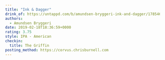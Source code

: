 ```yaml
---
title: "Ink & Dagger"
drink_of: https://untappd.com/b/amundsen-bryggeri-ink-and-dagger/1785462
authors:
  - Amundsen Bryggeri
date: 2019-02-18T18:36:59+0000
rating: 3.75
style: IPA - American
checkin:
  title: The Griffin
posting_method: https://corvus.chrisburnell.com
---
```

